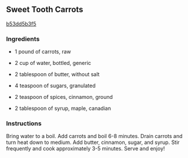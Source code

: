 ## Sweet Tooth Carrots

[b53dd5b3f5](http://www.food.com/recipe/sweet-tooth-carrots-316367)

### Ingredients

 - 1 pound of carrots, raw

 - 2 cup of water, bottled, generic

 - 2 tablespoon of butter, without salt

 - 4 teaspoon of sugars, granulated

 - 2 teaspoon of spices, cinnamon, ground

 - 2 tablespoon of syrup, maple, canadian

### Instructions

Bring water to a boil. Add carrots and boil 6-8 minutes. Drain carrots and turn heat down to medium. Add butter, cinnamon, sugar, and syrup. Stir frequently and cook approximately 3-5 minutes. Serve and enjoy!